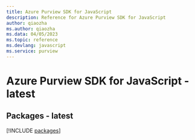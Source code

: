 ```yaml
---
title: Azure Purview SDK for JavaScript
description: Reference for Azure Purview SDK for JavaScript
author: qiaozha
ms.author: qiaozha
ms.data: 04/05/2023
ms.topic: reference
ms.devlang: javascript
ms.service: purview
---
```

# Azure Purview SDK for JavaScript - latest
## Packages - latest
[!INCLUDE [packages](purview-index.md)]